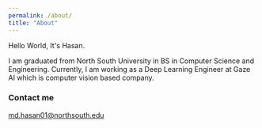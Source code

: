 ```yaml
---
permalink: /about/
title: "About"
---
```


Hello World, It's Hasan.

I am graduated from North South University in BS in Computer Science and Engineering. Currently, I am working as a Deep Learning Engineer at Gaze AI which is computer vision based company.

### Contact me

[md.hasan01@northsouth.edu](mailto:md.hasan01@northsouth.edu)
